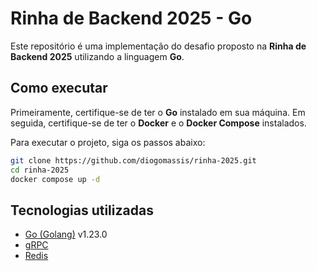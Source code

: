 # Rinha de Backend 2025 - Go

Este repositório é uma implementação do desafio proposto na **Rinha de Backend 2025** utilizando a linguagem **Go**.

## Como executar

Primeiramente, certifique-se de ter o **Go** instalado em sua máquina. Em seguida, certifique-se de ter o **Docker** e o **Docker Compose** instalados.

Para executar o projeto, siga os passos abaixo:

```bash
git clone https://github.com/diogomassis/rinha-2025.git
cd rinha-2025
docker compose up -d
```

## Tecnologias utilizadas

- [Go (Golang)](https://golang.org/) v1.23.0
- [gRPC](https://grpc.io/)
- [Redis](https://redis.io/)

